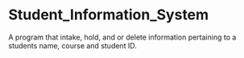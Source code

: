 # Student_Information_System
A program that intake, hold, and or delete information pertaining to a students name, course and student ID. 
